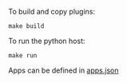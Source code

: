To build and copy plugins:

```
make build
```

To run the python host:

```
make run
```

Apps can be defined in [apps.json](./apps.json)
